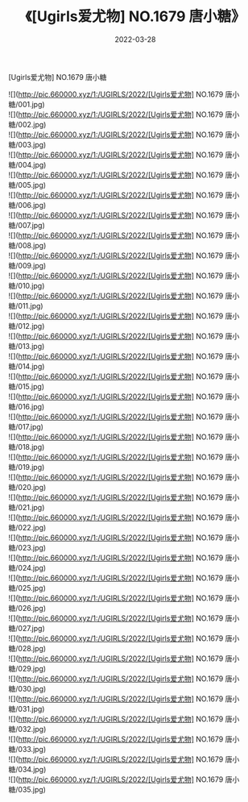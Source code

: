 ﻿---
layout: post
title:  《[Ugirls爱尤物] NO.1679 唐小糖》
date:   2022-03-28
img: http://pic.660000.xyz/1:/UGIRLS/2022/[Ugirls爱尤物] NO.1679 唐小糖/000.jpg
categories: [美女, 清纯, 唯美]
---

[Ugirls爱尤物] NO.1679 唐小糖

 ![](http://pic.660000.xyz/1:/UGIRLS/2022/[Ugirls爱尤物] NO.1679 唐小糖/001.jpg) <br>![](http://pic.660000.xyz/1:/UGIRLS/2022/[Ugirls爱尤物] NO.1679 唐小糖/002.jpg) <br>![](http://pic.660000.xyz/1:/UGIRLS/2022/[Ugirls爱尤物] NO.1679 唐小糖/003.jpg) <br>![](http://pic.660000.xyz/1:/UGIRLS/2022/[Ugirls爱尤物] NO.1679 唐小糖/004.jpg) <br>![](http://pic.660000.xyz/1:/UGIRLS/2022/[Ugirls爱尤物] NO.1679 唐小糖/005.jpg) <br>![](http://pic.660000.xyz/1:/UGIRLS/2022/[Ugirls爱尤物] NO.1679 唐小糖/006.jpg) <br>![](http://pic.660000.xyz/1:/UGIRLS/2022/[Ugirls爱尤物] NO.1679 唐小糖/007.jpg) <br>![](http://pic.660000.xyz/1:/UGIRLS/2022/[Ugirls爱尤物] NO.1679 唐小糖/008.jpg) <br>![](http://pic.660000.xyz/1:/UGIRLS/2022/[Ugirls爱尤物] NO.1679 唐小糖/009.jpg) <br>![](http://pic.660000.xyz/1:/UGIRLS/2022/[Ugirls爱尤物] NO.1679 唐小糖/010.jpg) <br>![](http://pic.660000.xyz/1:/UGIRLS/2022/[Ugirls爱尤物] NO.1679 唐小糖/011.jpg) <br>![](http://pic.660000.xyz/1:/UGIRLS/2022/[Ugirls爱尤物] NO.1679 唐小糖/012.jpg) <br>![](http://pic.660000.xyz/1:/UGIRLS/2022/[Ugirls爱尤物] NO.1679 唐小糖/013.jpg) <br>![](http://pic.660000.xyz/1:/UGIRLS/2022/[Ugirls爱尤物] NO.1679 唐小糖/014.jpg) <br>![](http://pic.660000.xyz/1:/UGIRLS/2022/[Ugirls爱尤物] NO.1679 唐小糖/015.jpg) <br>![](http://pic.660000.xyz/1:/UGIRLS/2022/[Ugirls爱尤物] NO.1679 唐小糖/016.jpg) <br>![](http://pic.660000.xyz/1:/UGIRLS/2022/[Ugirls爱尤物] NO.1679 唐小糖/017.jpg) <br>![](http://pic.660000.xyz/1:/UGIRLS/2022/[Ugirls爱尤物] NO.1679 唐小糖/018.jpg) <br>![](http://pic.660000.xyz/1:/UGIRLS/2022/[Ugirls爱尤物] NO.1679 唐小糖/019.jpg) <br>![](http://pic.660000.xyz/1:/UGIRLS/2022/[Ugirls爱尤物] NO.1679 唐小糖/020.jpg) <br>![](http://pic.660000.xyz/1:/UGIRLS/2022/[Ugirls爱尤物] NO.1679 唐小糖/021.jpg) <br>![](http://pic.660000.xyz/1:/UGIRLS/2022/[Ugirls爱尤物] NO.1679 唐小糖/022.jpg) <br>![](http://pic.660000.xyz/1:/UGIRLS/2022/[Ugirls爱尤物] NO.1679 唐小糖/023.jpg) <br>![](http://pic.660000.xyz/1:/UGIRLS/2022/[Ugirls爱尤物] NO.1679 唐小糖/024.jpg) <br>![](http://pic.660000.xyz/1:/UGIRLS/2022/[Ugirls爱尤物] NO.1679 唐小糖/025.jpg) <br>![](http://pic.660000.xyz/1:/UGIRLS/2022/[Ugirls爱尤物] NO.1679 唐小糖/026.jpg) <br>![](http://pic.660000.xyz/1:/UGIRLS/2022/[Ugirls爱尤物] NO.1679 唐小糖/027.jpg) <br>![](http://pic.660000.xyz/1:/UGIRLS/2022/[Ugirls爱尤物] NO.1679 唐小糖/028.jpg) <br>![](http://pic.660000.xyz/1:/UGIRLS/2022/[Ugirls爱尤物] NO.1679 唐小糖/029.jpg) <br>![](http://pic.660000.xyz/1:/UGIRLS/2022/[Ugirls爱尤物] NO.1679 唐小糖/030.jpg) <br>![](http://pic.660000.xyz/1:/UGIRLS/2022/[Ugirls爱尤物] NO.1679 唐小糖/031.jpg) <br>![](http://pic.660000.xyz/1:/UGIRLS/2022/[Ugirls爱尤物] NO.1679 唐小糖/032.jpg) <br>![](http://pic.660000.xyz/1:/UGIRLS/2022/[Ugirls爱尤物] NO.1679 唐小糖/033.jpg) <br>![](http://pic.660000.xyz/1:/UGIRLS/2022/[Ugirls爱尤物] NO.1679 唐小糖/034.jpg) <br>![](http://pic.660000.xyz/1:/UGIRLS/2022/[Ugirls爱尤物] NO.1679 唐小糖/035.jpg) <br>